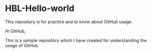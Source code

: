 # HBL-Hello-world
This repository is for practice and to know about GitHub usage.

Hi GitHub,

This is a sample repository which I have created for understanding the usage of GitHub.

